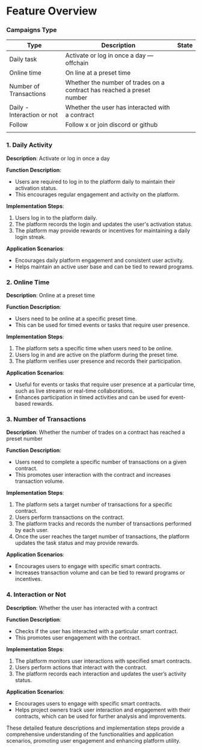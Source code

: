# Feature Overview

### Campaigns Type

| Type | Description | State |
| --- | --- | --- |
| Daily task | Activate or log in once a day  — offchain |  |
| Online time | On line at a preset time  |  |
| Number of Transactions | Whether the number of trades on a contract has reached a preset number |  |
| Daily - Interaction or not | Whether the user has interacted with a contract  |  |
| Follow | Follow x or join discord or github |  |
|  |  |  |


### 1. Daily Activity

**Description**: Activate or log in once a day

**Function Description**:

- Users are required to log in to the platform daily to maintain their activation status.
- This encourages regular engagement and activity on the platform.

**Implementation Steps**:

1. Users log in to the platform daily.
2. The platform records the login and updates the user's activation status.
3. The platform may provide rewards or incentives for maintaining a daily login streak.

**Application Scenarios**:

- Encourages daily platform engagement and consistent user activity.
- Helps maintain an active user base and can be tied to reward programs.

### 2. Online Time

**Description**: Online at a preset time

**Function Description**:

- Users need to be online at a specific preset time.
- This can be used for timed events or tasks that require user presence.

**Implementation Steps**:

1. The platform sets a specific time when users need to be online.
2. Users log in and are active on the platform during the preset time.
3. The platform verifies user presence and records their participation.

**Application Scenarios**:

- Useful for events or tasks that require user presence at a particular time, such as live streams or real-time collaborations.
- Enhances participation in timed activities and can be used for event-based rewards.

### 3. Number of Transactions

**Description**: Whether the number of trades on a contract has reached a preset number

**Function Description**:

- Users need to complete a specific number of transactions on a given contract.
- This promotes user interaction with the contract and increases transaction volume.

**Implementation Steps**:

1. The platform sets a target number of transactions for a specific contract.
2. Users perform transactions on the contract.
3. The platform tracks and records the number of transactions performed by each user.
4. Once the user reaches the target number of transactions, the platform updates the task status and may provide rewards.

**Application Scenarios**:

- Encourages users to engage with specific smart contracts.
- Increases transaction volume and can be tied to reward programs or incentives.

### 4. Interaction or Not

**Description**: Whether the user has interacted with a contract

**Function Description**:

- Checks if the user has interacted with a particular smart contract.
- This promotes user engagement with the contract.

**Implementation Steps**:

1. The platform monitors user interactions with specified smart contracts.
2. Users perform actions that interact with the contract.
3. The platform records each interaction and updates the user’s activity status.

**Application Scenarios**:

- Encourages users to engage with specific smart contracts.
- Helps project owners track user interaction and engagement with their contracts, which can be used for further analysis and improvements.

These detailed feature descriptions and implementation steps provide a comprehensive understanding of the functionalities and application scenarios, promoting user engagement and enhancing platform utility.